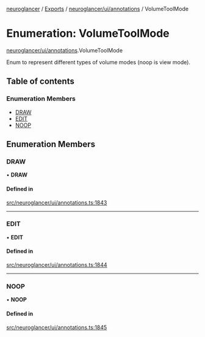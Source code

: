 [neuroglancer](../README.md) / [Exports](../modules.md) / [neuroglancer/ui/annotations](../modules/neuroglancer_ui_annotations.md) / VolumeToolMode

# Enumeration: VolumeToolMode

[neuroglancer/ui/annotations](../modules/neuroglancer_ui_annotations.md).VolumeToolMode

Enum to represent different types of volume modes (noop is view mode).

## Table of contents

### Enumeration Members

- [DRAW](neuroglancer_ui_annotations.VolumeToolMode.md#draw)
- [EDIT](neuroglancer_ui_annotations.VolumeToolMode.md#edit)
- [NOOP](neuroglancer_ui_annotations.VolumeToolMode.md#noop)

## Enumeration Members

### DRAW

• **DRAW**

#### Defined in

[src/neuroglancer/ui/annotations.ts:1843](https://github.com/ActiveBrainAtlas2/neuroglancer/blob/034b457d/src/neuroglancer/ui/annotations.ts#L1843)

___

### EDIT

• **EDIT**

#### Defined in

[src/neuroglancer/ui/annotations.ts:1844](https://github.com/ActiveBrainAtlas2/neuroglancer/blob/034b457d/src/neuroglancer/ui/annotations.ts#L1844)

___

### NOOP

• **NOOP**

#### Defined in

[src/neuroglancer/ui/annotations.ts:1845](https://github.com/ActiveBrainAtlas2/neuroglancer/blob/034b457d/src/neuroglancer/ui/annotations.ts#L1845)
